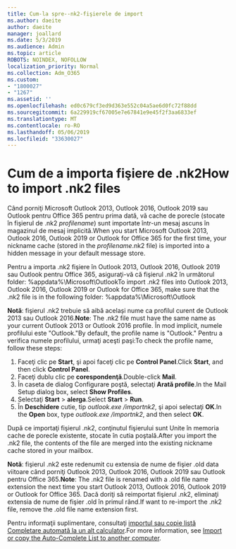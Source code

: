 ```yaml
---
title: Cum-la spre--nk2-fişierele de import
ms.author: daeite
author: daeite
manager: joallard
ms.date: 5/3/2019
ms.audience: Admin
ms.topic: article
ROBOTS: NOINDEX, NOFOLLOW
localization_priority: Normal
ms.collection: Adm_O365
ms.custom:
- "1800027"
- "1267"
ms.assetid: ''
ms.openlocfilehash: ed0c679cf3ed9d363e552c04a5ae6d0fc72f88dd
ms.sourcegitcommit: 6a229919cf67005e7e67841e9e45f2f3aa6833ef
ms.translationtype: MT
ms.contentlocale: ro-RO
ms.lasthandoff: 05/06/2019
ms.locfileid: "33630027"
---
```

# <a name="how-to-import-nk2-files"></a><span data-ttu-id="2dff1-102">Cum de a importa fişiere de .nk2</span><span class="sxs-lookup"><span data-stu-id="2dff1-102">How to import .nk2 files</span></span> 

<span data-ttu-id="2dff1-103">Când porniţi Microsoft Outlook 2013, Outlook 2016, Outlook 2019 sau Outlook pentru Office 365 pentru prima dată, vă cache de porecle (stocate în fişierul de .nk2 *profilename*) sunt importate într-un mesaj ascuns în magazinul de mesaj implicită.</span><span class="sxs-lookup"><span data-stu-id="2dff1-103">When you start Microsoft Outlook 2013, Outlook 2016, Outlook 2019 or Outlook for Office 365 for the first time, your nickname cache (stored in the *profilename*.nk2 file) is imported into a hidden message in your default message store.</span></span>

<span data-ttu-id="2dff1-104">Pentru a importa .nk2 fişiere în Outlook 2013, Outlook 2016, Outlook 2019 sau Outlook pentru Office 365, asiguraţi-vă că fişierul .nk2 în următorul folder: %appdata%\Microsoft\Outlook</span><span class="sxs-lookup"><span data-stu-id="2dff1-104">To import .nk2 files into Outlook 2013, Outlook 2016, Outlook 2019 or Outlook for Office 365, make sure that the .nk2 file is in the following folder: %appdata%\Microsoft\Outlook</span></span>

<span data-ttu-id="2dff1-105">**Notă**: fişierul .nk2 trebuie să aibă același nume ca profilul curent de Outlook 2013 sau Outlook 2016.</span><span class="sxs-lookup"><span data-stu-id="2dff1-105">**Note**: The .nk2 file must have the same name as your current Outlook 2013 or Outlook 2016 profile.</span></span> <span data-ttu-id="2dff1-106">În mod implicit, numele profilului este "Outlook."</span><span class="sxs-lookup"><span data-stu-id="2dff1-106">By default, the profile name is "Outlook."</span></span> <span data-ttu-id="2dff1-107">Pentru a verifica numele profilului, urmaţi aceşti paşi:</span><span class="sxs-lookup"><span data-stu-id="2dff1-107">To check the profile name, follow these steps:</span></span> 
1. <span data-ttu-id="2dff1-108">Faceţi clic pe **Start**, şi apoi faceţi clic pe **Control Panel**.</span><span class="sxs-lookup"><span data-stu-id="2dff1-108">Click **Start**, and then click **Control Panel**.</span></span>
2. <span data-ttu-id="2dff1-109">Faceţi dublu clic pe **corespondenţă**.</span><span class="sxs-lookup"><span data-stu-id="2dff1-109">Double-click **Mail**.</span></span>
3. <span data-ttu-id="2dff1-110">În caseta de dialog Configurare poştă, selectaţi **Arată profile**.</span><span class="sxs-lookup"><span data-stu-id="2dff1-110">In the Mail Setup dialog box, select **Show Profiles**.</span></span>
4. <span data-ttu-id="2dff1-111">Selectaţi **Start** > **alerga**.</span><span class="sxs-lookup"><span data-stu-id="2dff1-111">Select **Start** > **Run**.</span></span>
5. <span data-ttu-id="2dff1-112">În **Deschidere** cutie, tip *outlook.exe /importnk2*, şi apoi selectaţi **OK**.</span><span class="sxs-lookup"><span data-stu-id="2dff1-112">In the **Open** box, type *outlook.exe /importnk2*, and then select **OK**.</span></span> 

<span data-ttu-id="2dff1-113">După ce importaţi fişierul .nk2, conţinutul fişierului sunt Unite în memoria cache de porecle existente, stocate în cutia poştală.</span><span class="sxs-lookup"><span data-stu-id="2dff1-113">After you import the .nk2 file, the contents of the file are merged into the existing nickname cache stored in your mailbox.</span></span>

<span data-ttu-id="2dff1-114">**Notă**: fişierul .nk2 este redenumit cu extensia de nume de fişier .old data viitoare când porniţi Outlook 2013, Outlook 2016, Outlook 2019 sau Outlook pentru Office 365.</span><span class="sxs-lookup"><span data-stu-id="2dff1-114">**Note**: The .nk2 file is renamed with a .old file name extension the next time you start Outlook 2013, Outlook 2016, Outlook 2019 or Outlook for Office 365.</span></span> <span data-ttu-id="2dff1-115">Dacă doriţi să reimportat fişierul .nk2, eliminaţi extensia de nume de fişier .old în primul rând.</span><span class="sxs-lookup"><span data-stu-id="2dff1-115">If want to re-import the .nk2 file, remove the .old file name extension first.</span></span>

<span data-ttu-id="2dff1-116">Pentru informaţii suplimentare, consultaţi [importul sau copie listă Completare automată la un alt calculator](https://support.microsoft.com/en-us/help/2806550/how-to-import-nk2-files-into-outlook%).</span><span class="sxs-lookup"><span data-stu-id="2dff1-116">For more information, see [Import or copy the Auto-Complete List to another computer](https://support.microsoft.com/en-us/help/2806550/how-to-import-nk2-files-into-outlook%).</span></span>